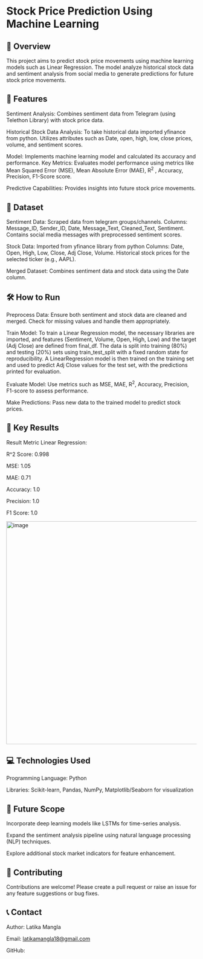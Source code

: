# Stock Price Prediction Using Machine Learning
## 📌 Overview
This project aims to predict stock price movements using machine learning models such as Linear Regression. The model analyze historical stock data and sentiment analysis from social media to generate predictions for future stock price movements.

## 🚀 Features
Sentiment Analysis: Combines sentiment data from Telegram (using Telethon Library) with stock price data.

Historical Stock Data Analysis: To take historical data imported yfinance from python. Utilizes attributes such as Date, open, high, low, close prices, volume, and sentiment scores.

Model: Implements machine learning model and calculated its accuracy and performance.
Key Metrics: Evaluates model performance using metrics like Mean Squared Error (MSE), Mean Absolute Error (MAE), R<sup>2</sup> , Accuracy, Precision, F1-Score score.

Predictive Capabilities: Provides insights into future stock price movements.

## 📂 Dataset
Sentiment Data: Scraped data from telegram groups/channels. 
Columns: Message_ID, Sender_ID, Date, Message_Text, Cleaned_Text, Sentiment.
Contains social media messages with preprocessed sentiment scores.

Stock Data: Imported from yfinance library from python 
Columns: Date, Open, High, Low, Close, Adj Close, Volume.
Historical stock prices for the selected ticker (e.g., AAPL).

Merged Dataset:
Combines sentiment data and stock data using the Date column.


## 🛠️ How to Run

Preprocess Data:
Ensure both sentiment and stock data are cleaned and merged.
Check for missing values and handle them appropriately.

Train Model:
To train a Linear Regression model, the necessary libraries are imported, and features (Sentiment, Volume, Open, High, Low) and the target (Adj Close) are defined from final_df. The data is split into training (80%) and testing (20%) sets using train_test_split with a fixed random state for reproducibility. A LinearRegression model is then trained on the training set and used to predict Adj Close values for the test set, with the predictions printed for evaluation.

Evaluate Model:
Use metrics such as MSE, MAE, R<sup>2</sup>, Accuracy, Precision, F1-score to assess performance.

Make Predictions:
Pass new data to the trained model to predict stock prices.

## 🔑 Key Results
Result Metric	Linear Regression:

R^2 Score:	0.998	

MSE:	1.05	

MAE:	0.71	

Accuracy: 1.0

Precision: 1.0

F1 Score: 1.0


<img width="590" alt="image" src="https://github.com/user-attachments/assets/3ffd4b33-9345-4c3c-9616-f497cdd6c4eb">


## 💻 Technologies Used
Programming Language: Python

Libraries: Scikit-learn, Pandas, NumPy, Matplotlib/Seaborn for visualization

## 📝 Future Scope
Incorporate deep learning models like LSTMs for time-series analysis.

Expand the sentiment analysis pipeline using natural language processing (NLP) techniques.

Explore additional stock market indicators for feature enhancement.


## 🤝 Contributing
Contributions are welcome! Please create a pull request or raise an issue for any feature suggestions or bug fixes.

## 📞 Contact
Author: Latika Mangla

Email: latikamangla18@gmail.com

GitHub: 
